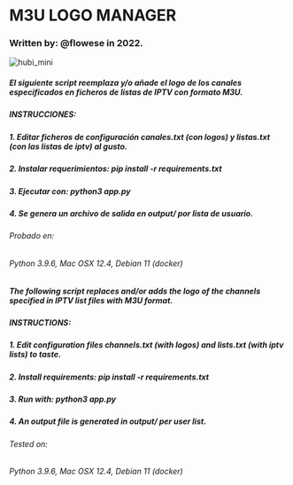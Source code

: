 # M3U LOGO MANAGER
### Written by: @flowese in 2022.
![hubi_mini](https://user-images.githubusercontent.com/11386860/179780555-9860eebb-2e3f-4a34-87d8-2fc1e04ba35a.png)

##### El siguiente script reemplaza y/o añade el logo de los canales especificados en ficheros de listas de IPTV con formato M3U.

##### INSTRUCCIONES:
##### 1. Editar ficheros de configuración canales.txt (con logos) y listas.txt (con las listas de iptv) al gusto.
##### 2. Instalar requerimientos: pip install -r requirements.txt
##### 3. Ejecutar con: python3 app.py
##### 4. Se genera un archivo de salida en output/ por lista de usuario.

###### Probado en:
###### Python 3.9.6, Mac OSX 12.4, Debian 11 (docker)

##### The following script replaces and/or adds the logo of the channels specified in IPTV list files with M3U format.
##### INSTRUCTIONS:
##### 1. Edit configuration files channels.txt (with logos) and lists.txt (with iptv lists) to taste.
##### 2. Install requirements: pip install -r requirements.txt
##### 3. Run with: python3 app.py
##### 4. An output file is generated in output/ per user list.

###### Tested on:
###### Python 3.9.6, Mac OSX 12.4, Debian 11 (docker)
